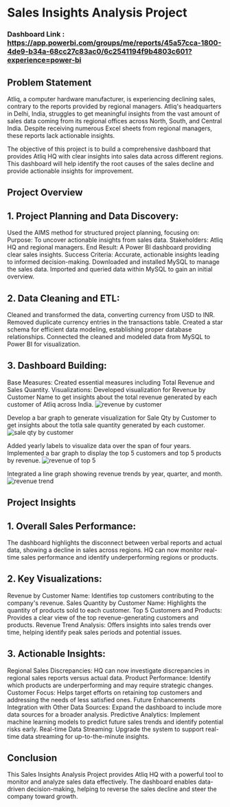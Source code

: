 # Sales Insights Analysis Project

### Dashboard Link : https://app.powerbi.com/groups/me/reports/45a57cca-1800-4de9-b34a-68cc27c83ac0/6c2541194f9b4803c601?experience=power-bi

## Problem Statement

Atliq, a computer hardware manufacturer, is experiencing declining sales, contrary to the reports provided by regional managers. Atliq's headquarters in Delhi, India, struggles to get meaningful insights from the vast amount of sales data coming from its regional offices across North, South, and Central India. Despite receiving numerous Excel sheets from regional managers, these reports lack actionable insights.

The objective of this project is to build a comprehensive dashboard that provides Atliq HQ with clear insights into sales data across different regions. This dashboard will help identify the root causes of the sales decline and provide actionable insights for improvement.

## Project Overview
## 1. Project Planning and Data Discovery:
Used the AIMS method for structured project planning, focusing on:
Purpose: To uncover actionable insights from sales data.
Stakeholders: Atliq HQ and regional managers.
End Result: A Power BI dashboard providing clear sales insights.
Success Criteria: Accurate, actionable insights leading to informed decision-making.
Downloaded and installed MySQL to manage the sales data.
Imported and queried data within MySQL to gain an initial overview.
## 2. Data Cleaning and ETL:
Cleaned and transformed the data, converting currency from USD to INR.
Removed duplicate currency entries in the transactions table.
Created a star schema for efficient data modeling, establishing proper database relationships.
Connected the cleaned and modeled data from MySQL to Power BI for visualization.
## 3. Dashboard Building:
Base Measures:
Created essential measures including Total Revenue and Sales Quantity.
Visualizations:
Developed visualization for Revenue by Customer Name to get insights about the total revenue generated by each customer of Atliq across India.
![revenue by customer](https://github.com/user-attachments/assets/4e93a1c7-ef3f-4618-a61a-f7951696ec5c)

Develop a bar graph to generate visualization for Sale Qty by Customer to get insights about the totla sale quantity generated by each customer.
![sale qty by customer](https://github.com/user-attachments/assets/6b34b2c4-91c9-48b4-ba1f-6d998efe00f3)

Added yearly labels to visualize data over the span of four years.
Implemented a bar graph to display the top 5 customers and top 5 products by revenue.
![revenue of top 5](https://github.com/user-attachments/assets/377f6a76-dee2-4a51-a064-1e17981319af)

Integrated a line graph showing revenue trends by year, quarter, and month.
![revenue trend](https://github.com/user-attachments/assets/1abfc977-bd78-4bb8-a60d-576007586b10)

## Project Insights
## 1. Overall Sales Performance:
The dashboard highlights the disconnect between verbal reports and actual data, showing a decline in sales across regions.
HQ can now monitor real-time sales performance and identify underperforming regions or products.
## 2. Key Visualizations:
Revenue by Customer Name: Identifies top customers contributing to the company's revenue.
Sales Quantity by Customer Name: Highlights the quantity of products sold to each customer.
Top 5 Customers and Products: Provides a clear view of the top revenue-generating customers and products.
Revenue Trend Analysis: Offers insights into sales trends over time, helping identify peak sales periods and potential issues.
## 3. Actionable Insights:
Regional Sales Discrepancies: HQ can now investigate discrepancies in regional sales reports versus actual data.
Product Performance: Identify which products are underperforming and may require strategic changes.
Customer Focus: Helps target efforts on retaining top customers and addressing the needs of less satisfied ones.
Future Enhancements
Integration with Other Data Sources: Expand the dashboard to include more data sources for a broader analysis.
Predictive Analytics: Implement machine learning models to predict future sales trends and identify potential risks early.
Real-time Data Streaming: Upgrade the system to support real-time data streaming for up-to-the-minute insights.
## Conclusion
This Sales Insights Analysis Project provides Atliq HQ with a powerful tool to monitor and analyze sales data effectively. The dashboard enables data-driven decision-making, helping to reverse the sales decline and steer the company toward growth.






        
